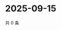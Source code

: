 # 2025-09-15

共 0 条

<!-- BEGIN ZHIHUQUESTIONS -->
<!-- 最后更新时间 Mon Sep 15 2025 00:11:15 GMT+0800 (China Standard Time) -->

<!-- END ZHIHUQUESTIONS -->
